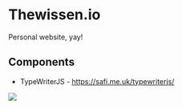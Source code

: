 # Thewissen.io
Personal website, yay!

## Components
- TypeWriterJS - https://safi.me.uk/typewriterjs/

![](https://media.giphy.com/media/xHMIDAy1qkzNS/giphy.gif)
